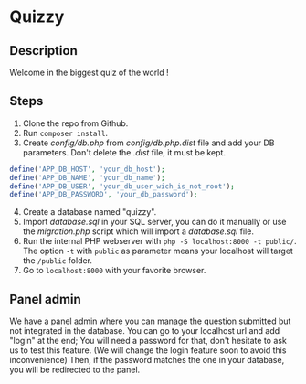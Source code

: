 # Quizzy

## Description

Welcome in the biggest quiz of the world !

## Steps

1. Clone the repo from Github.
2. Run `composer install`.
3. Create *config/db.php* from *config/db.php.dist* file and add your DB parameters. Don't delete the *.dist* file, it must be kept.
```php
define('APP_DB_HOST', 'your_db_host');
define('APP_DB_NAME', 'your_db_name');
define('APP_DB_USER', 'your_db_user_wich_is_not_root');
define('APP_DB_PASSWORD', 'your_db_password');
```
4. Create a database named "quizzy".
5. Import *database.sql* in your SQL server, you can do it manually or use the *migration.php* script which will import a *database.sql* file.
6. Run the internal PHP webserver with `php -S localhost:8000 -t public/`. The option `-t` with `public` as parameter means your localhost will target the `/public` folder.
7. Go to `localhost:8000` with your favorite browser.

## Panel admin
We have a panel admin where you can manage the question submitted but not integrated in the database.
You can go to your localhost url and add "login" at the end;
You will need a password for that, don't hesitate to ask us to test this feature.
(We will change the login feature soon to avoid this inconvenience)
Then, if the password matches the one in your database, you will be redirected to the panel.
